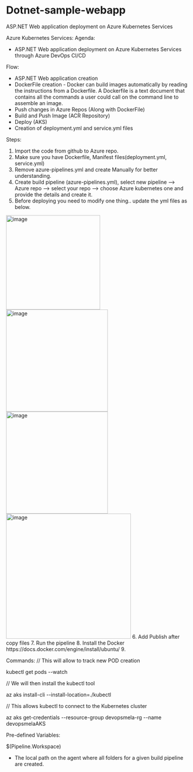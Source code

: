 # Dotnet-sample-webapp
ASP.NET Web application deployment on Azure Kubernetes Services

Azure Kubernetes Services:
Agenda:
- ASP.NET Web application deployment on Azure Kubernetes Services through Azure DevOps CI/CD

Flow:
- ASP.NET Web application creation
- DockerFile creation - Docker can build images automatically by reading the instructions from a Dockerfile. A Dockerfile is a text document that contains all the commands a user could call on the command line to assemble an image. 
- Push changes in Azure Repos (Along with DockerFile)
- Build and Push Image (ACR Repository)
- Deploy (AKS)
- Creation of deployment.yml and service.yml files

Steps:
1. Import the code from github to Azure repo.
2. Make sure you have Dockerfile, Manifest files(deployment.yml, service.yml)
3. Remove azure-pipelines.yml and create Manually for better understanding.
4. Create build pipeline (azure-pipelines.yml), select new pipeline --> Azure repo --> select your repo --> choose Azure kubernetes one and provide the details and create it.
5. Before deploying you need to modify one thing.. update the yml files as below.
<img width="257" alt="image" src="https://github.com/levitate-harinathreddy/dotnetwebapp/assets/121453003/6cd8c6fb-0b06-4e6d-91f0-60a4b04077c0">
<img width="278" alt="image" src="https://github.com/levitate-harinathreddy/dotnetwebapp/assets/121453003/303d1d8e-21f0-4d91-9b30-d3440b3f4cd4">
<img width="278" alt="image" src="https://github.com/levitate-harinathreddy/dotnetwebapp/assets/121453003/862c4c0a-cd8e-4a89-889e-bb5700881ec6">
<img width="341" alt="image" src="https://github.com/levitate-harinathreddy/dotnetwebapp/assets/121453003/a6237064-207e-4f8f-b4c2-6ea034b8777b">
6. Add Publish after copy files
7. Run the pipeline
8. Install the Docker
   https://docs.docker.com/engine/install/ubuntu/
9. 
   


Commands:
// This will allow to track new POD creation

kubectl get pods --watch

// We will then install the kubectl tool

az aks install-cli --install-location=./kubectl

// This allows kubectl to connect to the Kubernetes cluster

az aks get-credentials --resource-group devopsmela-rg --name devopsmelaAKS 

Pre-defined Variables:

$(Pipeline.Workspace)
- The local path on the agent where all folders for a given build pipeline are created.
